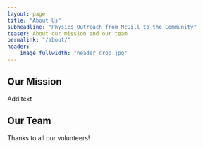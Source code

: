 ```yaml
---
layout: page
title: "About Us"
subheadline: "Physics Outreach from McGill to the Community"
teaser: About our mission and our team
permalink: "/about/"
header:
    image_fullwidth: "header_drop.jpg"
---
```

## Our Mission
Add text

## Our Team
Thanks to all our volunteers!
